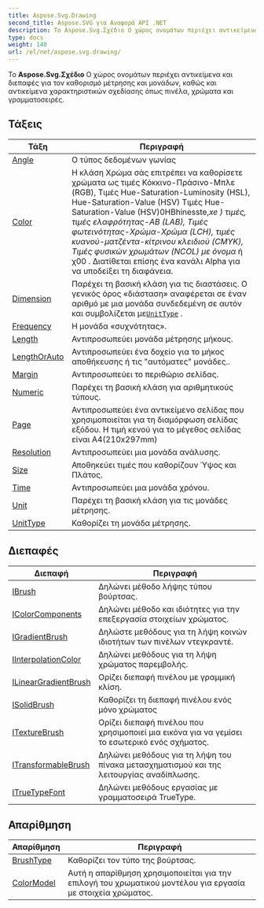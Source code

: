 ```yaml
---
title: Aspose.Svg.Drawing
second_title: Aspose.SVG για Αναφορά API .NET
description: Το Aspose.Svg.Σχέδιο Ο χώρος ονομάτων περιέχει αντικείμενα και διεπαφές για τον καθορισμό μέτρησης και μονάδων καθώς και αντικείμενα χαρακτηριστικών σχεδίασης όπως πινέλα χρώματα και γραμματοσειρές.
type: docs
weight: 140
url: /el/net/aspose.svg.drawing/
---
```

Το **Aspose.Svg.Σχέδιο** Ο χώρος ονομάτων περιέχει αντικείμενα και διεπαφές για τον καθορισμό μέτρησης και μονάδων, καθώς και αντικείμενα χαρακτηριστικών σχεδίασης όπως πινέλα, χρώματα και γραμματοσειρές.

## Τάξεις

| Τάξη | Περιγραφή |
| --- | --- |
| [Angle](./angle/) | Ο τύπος δεδομένων γωνίας |
| [Color](./color/) | Η κλάση Χρώμα σάς επιτρέπει να καθορίσετε χρώματα ως τιμές Κόκκινο-Πράσινο-Μπλε (RGB), Τιμές Hue-Saturation-Luminosity (HSL), Hue-Saturation-Value (HSV) Τιμές Hue-Saturation-Value (HSV)0HBhinesste,_xe ) τιμές, τιμές ελαφρότητας-AB (LAB), Τιμές φωτεινότητας-Χρώμα-Χρώμα (LCH), τιμές κυανού-ματζέντα-κίτρινου κλειδιού (CMYK), Τιμές φυσικών χρωμάτων (NCOL) με όνομα_ ή χ00 . Διατίθεται επίσης ένα κανάλι Alpha για να υποδείξει τη διαφάνεια. |
| [Dimension](./dimension/) | Παρέχει τη βασική κλάση για τις διαστάσεις. Ο γενικός όρος «διάσταση» αναφέρεται σε έναν αριθμό με μια μονάδα συνδεδεμένη σε αυτόν και συμβολίζεται με[`UnitType`](../aspose.svg.drawing/unittype/) . |
| [Frequency](./frequency/) | Η μονάδα «συχνότητας». |
| [Length](./length/) | Αντιπροσωπεύει μονάδα μέτρησης μήκους. |
| [LengthOrAuto](./lengthorauto/) | Αντιπροσωπεύει ένα δοχείο για το μήκος αποθήκευσης ή τις "αυτόματες" μονάδες.. |
| [Margin](./margin/) | Αντιπροσωπεύει το περιθώριο σελίδας. |
| [Numeric](./numeric/) | Παρέχει τη βασική κλάση για αριθμητικούς τύπους. |
| [Page](./page/) | Αντιπροσωπεύει ένα αντικείμενο σελίδας που χρησιμοποιείται για τη διαμόρφωση σελίδας εξόδου. Η τιμή κενού για το μέγεθος σελίδας είναι A4(210x297mm) |
| [Resolution](./resolution/) | Αντιπροσωπεύει μια μονάδα ανάλυσης. |
| [Size](./size/) | Αποθηκεύει τιμές που καθορίζουν Ύψος και Πλάτος. |
| [Time](./time/) | Αντιπροσωπεύει μια μονάδα χρόνου. |
| [Unit](./unit/) | Παρέχει τη βασική κλάση για τις μονάδες μέτρησης. |
| [UnitType](./unittype/) | Καθορίζει τη μονάδα μέτρησης. |
## Διεπαφές

| Διεπαφή | Περιγραφή |
| --- | --- |
| [IBrush](./ibrush/) | Δηλώνει μέθοδο λήψης τύπου βούρτσας. |
| [IColorComponents](./icolorcomponents/) | Δηλώνει μέθοδο και ιδιότητες για την επεξεργασία στοιχείων χρώματος. |
| [IGradientBrush](./igradientbrush/) | Δηλώστε μεθόδους για τη λήψη κοινών ιδιοτήτων των πινέλων ντεγκραντέ. |
| [IInterpolationColor](./iinterpolationcolor/) | Δηλώνει μεθόδους για τη λήψη χρώματος παρεμβολής. |
| [ILinearGradientBrush](./ilineargradientbrush/) | Ορίζει διεπαφή πινέλου με γραμμική κλίση. |
| [ISolidBrush](./isolidbrush/) | Καθορίζει τη διεπαφή πινέλου ενός μόνο χρώματος |
| [ITextureBrush](./itexturebrush/) | Ορίζει διεπαφή πινέλου που χρησιμοποιεί μια εικόνα για να γεμίσει το εσωτερικό ενός σχήματος. |
| [ITransformableBrush](./itransformablebrush/) | Δηλώνει μεθόδους για τη λήψη του πίνακα μετασχηματισμού και της λειτουργίας αναδίπλωσης. |
| [ITrueTypeFont](./itruetypefont/) | Δηλώνει μεθόδους εργασίας με γραμματοσειρά TrueType. |
## Απαρίθμηση

| Απαρίθμηση | Περιγραφή |
| --- | --- |
| [BrushType](./brushtype/) | Καθορίζει τον τύπο της βούρτσας. |
| [ColorModel](./colormodel/) | Αυτή η απαρίθμηση χρησιμοποιείται για την επιλογή του χρωματικού μοντέλου για εργασία με στοιχεία χρώματος. |


